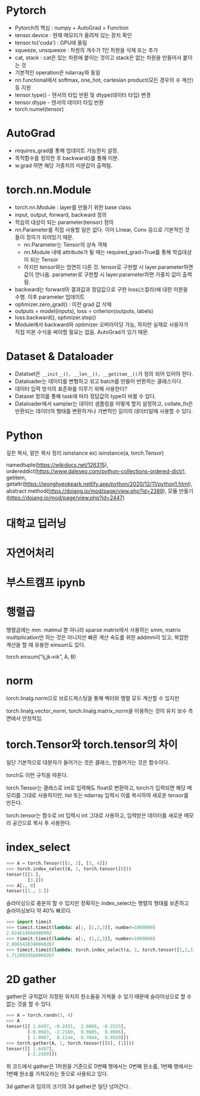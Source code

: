 

# Pytorch
- Pytorch의 핵심 : numpy + AutoGrad + Function
- tensor.device : 현재 메모리가 올려져 있는 장치 확인
- tensor.to('cuda') : GPU에 올림
- squeeze, unsqueeze : 차원의 개수가 1인 차원을 삭제 또는 추가
- cat, stack : cat은 있는 차원에 붙이는 것이고 stack은 없는 차원을 만들어서 붙이는 것
- 기본적인 operation은 ndarray와 동일
- nn.functional에서 softmax, one_hot, cartesian product(모든 경우의 수 계산) 등 지원
- tensor.type() - 텐서의 타입 반환 및 dtype(데이터 타입) 변경
- tensor.dtype - 텐서의 데이터 타입 반환
- torch.numel(tensor)


# AutoGrad
- requires_grad를 통해 업데이트 가능한지 설정.
- 목적함수를 정의한 후 backward()를 통해 미분.
- w.grad 하면 해당 가중치의 미분값이 출력됨.

# torch.nn.Module
- torch.nn.Module : layer를 만들기 위한 base class
- input, output, forward, backward 정의
- 학습의 대상이 되는 parameter(tensor) 정의
- nn.Parameter를 직접 사용할 일은 없다. 이미 Linear, Conv 등으로 기본적인 것들이 정의가 되어있기 때문.
	- nn.Parameter는 Tensor의 상속 객체
	- nn.Module 내에 attribute가 될 때는 required_grad=True를 통해 학습대상이 되는 Tensor
	- 하지만 tensor와는 엄연히 다른 것. tensor로 구현할 시 layer.parameter하면 값이 안나옴.
	  parameter로 구현할 시 layer.parameter하면 가중치 값이 출력됨.
- backward는 forward의 결과값과 정답값으로 구한 loss(스칼라)에 대한 미분을 수행. 이후 parameter 업데이트
- optimizer.zero_grad() : 이전 grad 값 삭제
- outputs = model(inputs), loss = criterion(outputs, labels)
- loss.backward(), optimizer.step()
- Module에서 backward와 optimizer 오버라이딩 가능, 하지만 실제로 사용자가 직접 미분 수식을 써야할 필요는 없음. AutoGrad가 있기 때문.

# Dataset & Dataloader
- Datatset은 `__init__(), __len__(), __getitem__()`가 정의 되어 있어야 한다.
- Dataloader는 데이터를 변형하고 섞고 batch를 만들어 반환하는 클래스이다.
- 데이터 입력 방식의 표준화를 이루기 위해 사용한다?
- Dataset 정의를 통해 task에 따라 정답값의 type이 바뀔 수 있다.
- Dataloader에서 sampler는 데이터 샘플링을 어떻게 할지 설정하고, collate_fn은 반환되는 데이터의 형태를 변환하거나 가변적인 길이의 데이터일때 사용할 수 있다.

# Python
깊은 복사, 얕은 복사 정리
isinstance ex) isinstance(a, torch.Tensor)

namedtuple(https://wikidocs.net/126315), ordereddict(https://www.daleseo.com/python-collections-ordered-dict/), getitem, getattr(https://jeonghyeokpark.netlify.app/python/2020/12/11/python1.html), abstract method(https://dojang.io/mod/page/view.php?id=2389), 모듈 만들기 (https://dojang.io/mod/page/view.php?id=2447)

# 대학교 딥러닝



# 자연어처리


# 부스트캠프 ipynb

# 행렬곱

행렬곱에는 mm. matmul 뿐 아니라 sparse matrix에서 사용하는 smm, matrix multiplication만 하는 것은 아니지만 빠른 계산 속도를 위한 addmm이 있고, 복잡한 계산을 할 때 유용한 einsum도 있다. 

torch.einsum(“ij,jk->ik”, A, B)

  

# norm

torch.linalg.norm으로 브로드캐스팅을 통해 벡터와 행렬 모두 계산할 수 있지만

torch.linalg.vector_norm, torch.linalg.matrix_norm을 이용하는 것이 유지 보수 측면에서 안정적임.

  

# torch.Tensor와 torch.tensor의 차이

일단 기본적으로 대문자가 들어가는 것은 클래스, 안들어가는 것은 함수이다.

torch도 이런 규칙을 따른다.

  

torch.Tensor는 클래스로 int로 입력해도 float로 변환하고, torch가 입력되면 해당 메모리를 그대로 사용하지만, list 또는 ndarray 입력시 이를 복사하여 새로운 tensor를 만든다.

torch.tensor는 함수로 int 입력시 int 그대로 사용하고, 입력받은 데이터를 새로운 메모리 공간으로 복사 후 사용한다.

  

# index_select

```python
>>> A = torch.Tensor([[1, 2], [3, 4]])
>>> torch.index_select(A, 1, torch.tensor([0]))
tensor([[1.],
        [3.]])
>>> A[:, 0]
tensor([1., 3.])
```

슬라이싱으로 충분히 할 수 있지만
정확히는 index_select는 행렬의 형태를 보존하고 슬라이싱보다 약 40% 빠르다.

```python
>>> import timeit
>>> timeit.timeit(lambda: a[:, [1,2,3]], number=1000000)
2.824614666000002
>>> timeit.timeit(lambda: a[:, (1,2,3)], number=1000000)
2.8065428340000267
>>> timeit.timeit(lambda: torch.index_select(a, 1, torch.tensor([1,2,3])), number=1000000)
1.7120934580000267
```

# 2D gather

gather은 규칙없이 지정된 위치의 원소들을 가져올 수 있기 때문에 슬라이싱으로 할 수 없는 것을 할 수 있다.

```python
>>> A = torch.randn(3, 4)
>>> A
tensor([[ 1.6497, -0.2431,  2.0066, -0.2523],
        [-0.0983, -2.2169,  0.9605,  0.0086],
        [ 1.0067,  0.1144,  0.7044,  0.8929]])
>>> torch.gather(A, 1, torch.tensor([[0], [1]]))
tensor([[ 1.6497],
        [-2.2169]])
```
위 코드에서 gather은 1차원을 기준으로 0번째 행에서는 0번째 원소를, 1번째 행에서는 1번째 원소를 가져오라는 뜻으로 사용되고 있다.

3d gather과 임의의 크기의 3d gather은 일단 넘어간다.





